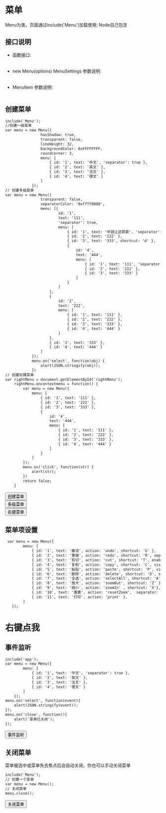 ﻿# 菜单
  Menu为类，页面通过include('Menu')加载使用;  Node自己包含
  <link rel="stylesheet" type="text/css" href="docs/css/common.css" />
  <script src="docs/js/string.js" type="text/javascript" charset="utf-8"></script>
  <script src="docs/js/template.js" type="text/javascript" charset="utf-8"></script>
  <script src="docs/js/menu.js" type="text/javascript" charset="utf-8"></script>
  
## 接口说明
<ul><li class="param">函数接口:</li></ul>

<table id="method" class="table" >
</table>
 
<ul><li class="param">new Menu(options) MenuSettings 参数说明:</li></ul>

<table id="settings" class="table">
</table>
  
<ul><li class="param">MenuItem 参数说明:</li></ul>

<table id="menuItemSettings" class="table">
</table>

## 创建菜单


```html
include('Menu');
//创建一级菜单
var menu = new Menu({
                hasShadow: true,
                transparent: false,
                lineHeight: 32,
                backgroundColor: 0xFFFFFFFF,
                roundcorner: 3,
                menu: [
                    { id: '1', text: '中文', 'separator': true },
                    { id: '2', text: '英文' },
                    { id: '3', text: '法文' },
                    { id: '4', text: '德文' }
                ]
            });
// 创建多级菜单            
var menu = new Menu({
                transparent: false,
                separatorColor: '0xffff0000',
                menu: [{
                        id: '1',
                        text: '111',
                        'separator': true,
                        menu: [
                            { id: '1', text: '中就让这首歌', 'separator': true },
                            { id: '2', text: '222' },
                            { id: '3', text: '333', shortcut: 'd' },
                            {
                                id: '4',
                                text: '444',
                                menu: [
                                    { id: '1', text: '111', 'separator': true },
                                    { id: '2', text: '222' },
                                    { id: '3', text: '333' }
                                ]
                            }
                        ]
                    },
                    {
                        id: '2',
                        text: '222',
                        menu: [
                            { id: '1', text: '111' },
                            { id: '2', text: '222' },
                            { id: '3', text: '333' },
                            { id: '4', text: '444' }
                        ]
                    },
                    { id: '3', text: '333' },
                    { id: '4', text: '444' }
                ]
            });
            menu.on('select', function(obj) {
                alert(JSON.stringify(obj));
            })
// 创建右键菜单
var rightMenu = document.getElementById('rightMenu');
    rightMenu.oncontextmenu = function() {
        var menu = new Menu({
            menu: [
                { id: '1', text: '111' },
                { id: '2', text: '222' },
                { id: '3', text: '333' },
                {
                    id: '4',
                    text: '444',
                    menu: [
                        { id: '1', text: '111' },
                        { id: '2', text: '222' },
                        { id: '3', text: '333' },
                        { id: '4', text: '444' }
                    ]
                }
            ]
        });
        menu.on('click', function(str) {
            alert(str);
        })
        return false;
    }      
```
<div class="row">
     <div class="col-xs-3">
        <button class ="btn btn-outline-primary btn-block" id="createMenu">创建菜单</button>
    </div>
    <div class="col-xs-3">
        <button class ="btn btn-outline-primary btn-block" id="multiMenu">多级菜单</button>
    </div>
    <div class="col-xs-3">
        <button class ="btn btn-outline-primary btn-block" id="rightMenu">右键菜单</button>
    </div>
</div>
  
 
## 菜单项设置


  
```html
 var menu = new Menu({
        menu: [
            { id: '1', text: '撤消', action: 'undo', shortcut: 'U' },
            { id: '2', text: '重做', action: 'redo', shortcut: 'R', separator: true },
            { id: '3', text: '剪切', action: 'cut', shortcut: 'T', enabled: false },
            { id: '4', text: '复制', action: 'copy', shortcut: 'C', visible: false },
            { id: '5', text: '粘贴', action: 'paste', shortcut: 'P', visible: false },
            { id: '6', text: '删除', action: 'delete', shortcut: 'D', separator: true },
            { id: '7', text: '全选', action: 'selectAll', shortcut: 'A', separator: true },
            { id: '8', text: '放大', action: 'zoomOut', shortcut: 'Z' } ,
            { id: '9', text: '缩小', action: 'zoomIn' , shortcut: 'X'},
            { id: '10', text: '重置', action: 'resetZoom',  separator: true },
            { id: '11', text: '打印', action: 'print' },
        ]
   });
```

 <div id="text" class="example code" contenteditable="true">
  <h1 class="code">右键点我</h1>
</div>
  
## 事件监听
```html
include('app');
var menu = new Menu({
        menu: [
            { id: '1', text: '中文', 'separator': true },
            { id: '2', text: '英文' },
            { id: '3', text: '法文' },
            { id: '4', text: '德文' }
        ]
    });
menu.on('select', function(event){
    alert(JSON.stringify(event));
});
menu.on('close', function(){
    alert('菜单已关闭');
});
```
 
 <div class="row">
     <div class="col-xs-3">
        <button class ="btn btn-outline-primary btn-block" id="listenMenu">事件监听</button>
    </div>
    
</div>


## 关闭菜单
菜单被选中或菜单失去焦点后会自动关闭，你也可以手动关闭菜单

```html
include('Menu');
// 创建一个菜单
var menu = new Menu();
// 关闭菜单
menu.close();
```
  
 <div class="row">
     <div class="col-xs-3">
        <button class ="btn btn-outline-primary btn-block" id="closeMenu">关闭菜单</button>
    </div>
</div>